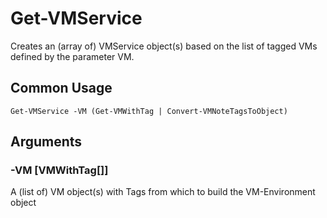# Get-VMService

Creates an (array of) VMService object(s) based on the list of tagged VMs defined by the parameter VM.

## Common Usage

    Get-VMService -VM (Get-VMWithTag | Convert-VMNoteTagsToObject)

## Arguments

### -VM [VMWithTag[]]

A (list of) VM object(s) with Tags from which to build the VM-Environment object